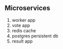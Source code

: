 ## Microservices ##
 1. worker app
 2. vote app
 2. redis cache
 4. postgres persistent db
 5. result app
